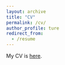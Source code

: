 ```yaml
---
layout: archive
title: "CV"
permalink: /cv/
author_profile: ture
redirect_from:
  - /resume
---
```


<!-- {% include base_path %} -->

My CV is [here](https://qiwang-site.github.io/index.html/files/CV_Qi_Wang_Tsinghua-20240712-v1.pdf).

<!-- Combined Electric and Heat System Testbeds
======
* [Industrial Park case](https://docs.google.com/spreadsheets/d/1Zvn3dvXOcQP_zVZ_s0LNUmSunfGlwfBB/edit?usp=sharing&ouid=108279062196019636273&rtpof=true&sd=true).
* [City case](https://docs.google.com/spreadsheets/d/1dQuWef6a_tvywI77WXcTAgsqmDyFGD3H/edit?usp=sharing&ouid=108279062196019636273&rtpof=true&sd=true).
* [Modified Barry Island case](https://docs.google.com/spreadsheets/d/1u0pp2BUgdesQ5lEBuuPDIRMhxS9INvC6/edit?usp=sharing&ouid=108279062196019636273&rtpof=true&sd=true). 

Work experience
======
* Summer 2015: Research Assistant
  * Github University
  * Duties included: Tagging issues
  * Supervisor: Professor Git

* Fall 2015: Research Assistant
  * Github University
  * Duties included: Merging pull requests
  * Supervisor: Professor Hub
  
Skills
======
* Skill 1
* Skill 2
  * Sub-skill 2.1
  * Sub-skill 2.2
  * Sub-skill 2.3
* Skill 3

Publications
======
  <ul>{% for post in site.publications %}
    {% include archive-single-cv.html %}
  {% endfor %}</ul>
  
Talks
======
  <ul>{% for post in site.talks %}
    {% include archive-single-talk-cv.html %}
  {% endfor %}</ul>
  
Teaching
======
  <ul>{% for post in site.teaching %}
    {% include archive-single-cv.html %}
  {% endfor %}</ul>
  
Service and leadership
======
* Currently signed in to 43 different slack teams -->


